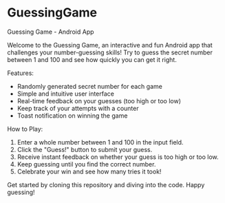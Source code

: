 # GuessingGame
Guessing Game - Android App

Welcome to the Guessing Game, an interactive and fun Android app that challenges your number-guessing skills! Try to guess the secret number between 1 and 100 and see how quickly you can get it right.

Features:
- Randomly generated secret number for each game
- Simple and intuitive user interface
- Real-time feedback on your guesses (too high or too low)
- Keep track of your attempts with a counter
- Toast notification on winning the game

How to Play:
1. Enter a whole number between 1 and 100 in the input field.
2. Click the "Guess!" button to submit your guess.
3. Receive instant feedback on whether your guess is too high or too low.
4. Keep guessing until you find the correct number.
5. Celebrate your win and see how many tries it took!


Get started by cloning this repository and diving into the code. Happy guessing!

